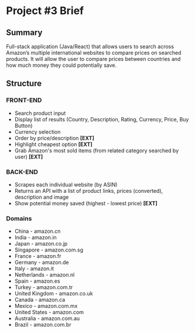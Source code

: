 # Project #3 Brief

## Summary
Full-stack application (Java/React) that allows users to search across Amazon’s multiple international websites to compare prices on searched products. It will allow the user to compare prices between countries and how much money they could potentially save.

## Structure

### FRONT-END
* Search product input
* Display list of results (Country, Description, Rating, Currency, Price, Buy Button)
* Currency selection
* Order by price/description **[EXT]**
* Highlight cheapest option **[EXT]**
* Grab Amazon's most sold items (from related category searched by user) **[EXT]**

### BACK-END
* Scrapes each individual website (by ASIN)
* Returns an API with a list of product links, prices (converted), description and image
* Show potential money saved (highest - lowest price) **[EXT]**

### Domains
* China - amazon.cn
* India	- amazon.in
* Japan	- amazon.co.jp
* Singapore	- amazon.com.sg
* France - amazon.fr
* Germany	- amazon.de
* Italy - amazon.it
* Netherlands	- amazon.nl
* Spain	- amazon.es
* Turkey - amazon.com.tr
* United Kingdom - amazon.co.uk
* Canada - amazon.ca
* Mexico - amazon.com.mx
* United States	- amazon.com
* Australia	- amazon.com.au
* Brazil - amazon.com.br



